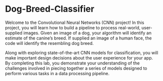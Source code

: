 # Dog-Breed-Classifier
Welcome to the Convolutional Neural Networks (CNN) project! In this project, you will learn how to build a pipeline to process real-world, user-supplied images. Given an image of a dog, your algorithm will identify an estimate of the canine’s breed. If supplied an image of a human face, the code will identify the resembling dog breed.

Along with exploring state-of-the-art CNN models for classification, you will make important design decisions about the user experience for your app. By completing this lab, you demonstrate your understanding of the challenges involved in piecing together a series of models designed to perform various tasks in a data processing pipeline.

